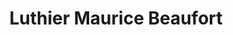 ---
title: "Luthier Maurice Beaufort"
url: /besancon/luthier-maurice-beaufort/
shop: Instrumente
---